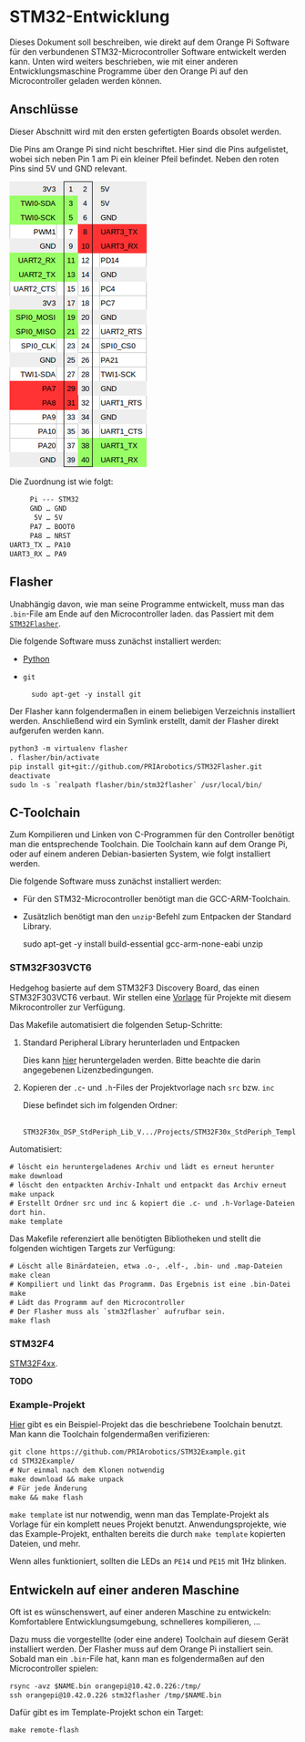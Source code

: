 # STM32-Entwicklung

Dieses Dokument soll beschreiben, wie direkt auf dem Orange Pi Software für den verbundenen STM32-Microcontroller Software entwickelt werden kann.
Unten wird weiters beschrieben, wie mit einer anderen Entwicklungsmaschine Programme über den Orange Pi auf den Microcontroller geladen werden können.

## Anschlüsse

Dieser Abschnitt wird mit den ersten gefertigten Boards obsolet werden.

Die Pins am Orange Pi sind nicht beschriftet. Hier sind die Pins aufgelistet, wobei sich neben Pin 1 am Pi ein kleiner Pfeil befindet. Neben den roten Pins sind 5V und GND relevant.

![Orange Pi Pinout](../res/orangepi_pinout.png)

Die Zuordnung ist wie folgt:

         Pi --- STM32
         GND … GND
          5V … 5V
         PA7 … BOOT0
         PA8 … NRST
    UART3_TX … PA10
    UART3_RX … PA9

## Flasher

Unabhängig davon, wie man seine Programme entwickelt, muss man das `.bin`-File am Ende auf den Microcontroller laden.
das Passiert mit dem [`STM32Flasher`](https://github.com/PRIArobotics/STM32Flasher).

Die folgende Software muss zunächst installiert werden:

* [Python](python.md)

* `git`

        sudo apt-get -y install git

Der Flasher kann folgendermaßen in einem beliebigen Verzeichnis installiert werden.
Anschließend wird ein Symlink erstellt, damit der Flasher direkt aufgerufen werden kann.

    python3 -m virtualenv flasher
    . flasher/bin/activate
    pip install git+git://github.com/PRIArobotics/STM32Flasher.git
    deactivate
    sudo ln -s `realpath flasher/bin/stm32flasher` /usr/local/bin/

## C-Toolchain

Zum Kompilieren und Linken von C-Programmen für den Controller benötigt man die entsprechende Toolchain.
Die Toolchain kann auf dem Orange Pi, oder auf einem anderen Debian-basierten System, wie folgt installiert werden.

Die folgende Software muss zunächst installiert werden:

* Für den STM32-Microcontroller benötigt man die GCC-ARM-Toolchain.

* Zusätzlich benötigt man den `unzip`-Befehl zum Entpacken der Standard Library.

    sudo apt-get -y install build-essential gcc-arm-none-eabi unzip

### STM32F303VCT6

Hedgehog basierte auf dem STM32F3 Discovery Board, das einen STM32F303VCT6 verbaut.
Wir stellen eine [Vorlage](https://github.com/PRIArobotics/STM32Template) für Projekte mit diesem Mikrocontroller zur Verfügung.

Das Makefile automatisiert die folgenden Setup-Schritte:

1. Standard Peripheral Library herunterladen und Entpacken

   Dies kann [hier](http://www.st.com/web/catalog/tools/FM147/CL1794/SC961/SS1743/LN1939/PF258144#orderable) heruntergeladen werden.
   Bitte beachte die darin angegebenen Lizenzbedingungen.

2. Kopieren der `.c`- und `.h`-Files der Projektvorlage nach `src` bzw. `inc`

   Diese befindet sich im folgenden Ordner:

        STM32F30x_DSP_StdPeriph_Lib_V.../Projects/STM32F30x_StdPeriph_Templates/

Automatisiert:

    # löscht ein heruntergeladenes Archiv und lädt es erneut herunter
    make download
    # löscht den entpackten Archiv-Inhalt und entpackt das Archiv erneut
    make unpack
    # Erstellt Ordner src und inc & kopiert die .c- und .h-Vorlage-Dateien dort hin.
    make template

Das Makefile referenziert alle benötigten Bibliotheken und stellt die folgenden wichtigen Targets zur Verfügung:

    # Löscht alle Binärdateien, etwa .o-, .elf-, .bin- und .map-Dateien
    make clean
    # Kompiliert und linkt das Programm. Das Ergebnis ist eine .bin-Datei
    make
    # Lädt das Programm auf den Microcontroller
    # Der Flasher muss als `stm32flasher` aufrufbar sein.
    make flash

### STM32F4

[STM32F4xx](http://www.st.com/web/catalog/tools/FM147/CL1794/SC961/SS1743/LN1939/PF257901#orderable).

**TODO**

### Example-Projekt

[Hier](https://github.com/PRIArobotics/STM32Example) gibt es ein Beispiel-Projekt das die beschriebene Toolchain benutzt.
Man kann die Toolchain folgendermaßen verifizieren:

    git clone https://github.com/PRIArobotics/STM32Example.git
    cd STM32Example/
    # Nur einmal nach dem Klonen notwendig
    make download && make unpack
    # Für jede Änderung
    make && make flash

`make template` ist nur notwendig, wenn man das Template-Projekt als Vorlage für ein komplett neues Projekt benutzt.
Anwendungsprojekte, wie das Example-Projekt, enthalten bereits die durch `make template` kopierten Dateien, und mehr.

Wenn alles funktioniert, sollten die LEDs an `PE14` und `PE15` mit 1Hz blinken.

## Entwickeln auf einer anderen Maschine

Oft ist es wünschenswert, auf einer anderen Maschine zu entwickeln:
Komfortablere Entwicklungsumgebung, schnelleres kompilieren, ...

Dazu muss die vorgestellte (oder eine andere) Toolchain auf diesem Gerät installiert werden.
Der Flasher muss auf dem Orange Pi installiert sein.
Sobald man ein `.bin`-File hat, kann man es folgendermaßen auf den Microcontroller spielen:

    rsync -avz $NAME.bin orangepi@10.42.0.226:/tmp/
    ssh orangepi@10.42.0.226 stm32flasher /tmp/$NAME.bin

Dafür gibt es im Template-Projekt schon ein Target:

    make remote-flash

